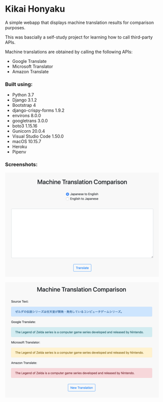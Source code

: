 # Kikai Honyaku

A simple webapp that displays machine translation results for comparison purposes.

This was bascially a self-study project for learning how to call third-party APIs.

Machine translations are obtained by calling the following APIs:
* Google Translate
* Microsoft Translator
* Amazon Translate

### Built using:

* Python 3.7
* Django 3.1.2
* Bootstrap 4
* django-crispy-forms 1.9.2
* environs 8.0.0
* googletrans 3.0.0
* boto3 1.15.16
* Gunicorn 20.0.4
* Visual Studio Code 1.50.0
* macOS 10.15.7
* Heroku
* Pipenv

### Screenshots:

![alt text](readme_screenshot_1.png "Article list screenshot")</br>

![alt text](readme_screenshot_2.png "Article detail screenshot")
